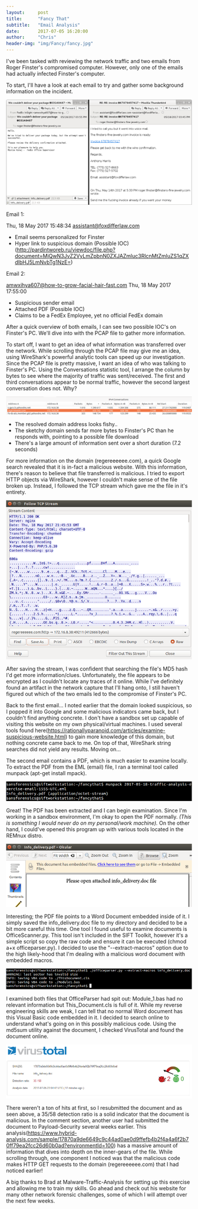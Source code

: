 ```yaml
---
layout:     post
title:      "Fancy That"
subtitle:   "Email Analysis"
date:       2017-07-05 16:20:00
author:     "Chris"
header-img: "img/Fancy/fancy.jpg"
---
```



I've been tasked with reviewing the network traffic and two emails from Roger Finster's compromised computer. However, only one of the emails had actually infected Finster's computer. 

To start, I'll have a look at each email to try and gather some background information on the incident.


![Figure One](/img/Fancy/email.jpg)


Email 1:

Thu, 18 May 2017 15:48:34 
assistant@foxdifferlaw.com

- Email seems personalized for Finster
- Hyper link to suspicious domain (Possible IOC)
(http://pardintworeb.ru/viewdoc/file.php?document=MjQwN3JvZ2VyLmZpbnN0ZXJAZmluc3RlcnMtZmluZS1qZXdlbHJ5LmNvbTg1NzE=)

Email 2:

amwxihya607@how-to-grow-facial-hair-fast.com
Thu, 18 May 2017 17:55:00

- Suspicious sender email
- Attached PDF (Possible IOC)
- Claims to be a FedEx Employee, yet no official FedEx domain


After a quick overview of both emails, I can see two possible IOC's on Finster's PC. We'll dive into with the PCAP file to gather more information. 

To start off, I want to get an idea of what information was transferred over the network. While scrolling through the PCAP file may give me an idea, using WireShark's powerful analytic tools can speed up our investigation. Since the PCAP file is pretty massive, I want an idea of who was talking to Finster's PC. Using the Conversations statistic tool, I arrange the column by bytes to see where the majority of traffic was sent/received. The first and third conversations appear to be normal traffic, however the second largest conversation does not. Why?

![Figure two](/img/Fancy/convo.PNG)

- The resolved domain address looks fishy..
- The sketchy domain sends far more bytes to Finster's PC than he responds with, pointing to a possible file download
- There's a large amount of information sent over a short duration (7.2 seconds)

For more information on the domain (regereeeeee.com), a quick Google search revealed that it is in-fact a malicious website. With this information, there's reason to believe that file transferred is malicious. I tried to export HTTP objects via WireShark, however I couldn't make sense of the file broken up. Instead, I followed the TCP stream which gave me the file in it's entirety.

![Figure Three](/img/Fancy/tcpstream.PNG)

After saving the stream, I was confident that searching the file's MD5 hash I'd get more information/clues. Unfortunately, the file appears to be encrypted as I couldn't locate any traces of it online. While I've definitely found an artifact in the network capture that I'll hang onto, I still haven't figured out which of the two emails led to the compromise of Finster's PC.

Back to the first email... I noted earlier that the domain looked suspicious, so I popped it into Google and some malicious indicators came back, but I couldn't find anything concrete. I don't have a sandbox set up capable of visiting this website on my own physical/virtual machines. I used several tools found here(https://rationallyparanoid.com/articles/examine-suspicious-website.html) to  gain more knowledge of this domain, but nothing concrete came back to me. On top of that, WireShark string searches did not yield any results. Moving on...

The second email contains a PDF, which is much easier to examine locally. To extract the PDF from the EML (email) file, I ran a terminal tool called munpack (apt-get install mpack). 

![Figure Four](/img/Fancy/mpack.PNG)

Great! The PDF has been extracted and I can begin examination. Since I'm working in a sandbox environment, I'm okay to open the PDF normally. <i>(This is something I would never do on my personal/work machine).</i> On the other hand, I could've opened this program up with various tools located in the REMnux distro. 

![Figure Five](/img/Fancy/pdf.PNG)

Interesting; the PDF file points to a Word Document embedded inside of it. I simply saved the info_delivery.doc file to my directory and decided to be a bit more careful this time. One tool I found useful to examine documents is OfficeScanner.py. This tool isn't included in the SIFT Toolkit, however it's a simple script so copy the raw code and ensure it can be executed (chmod a+x officeparser.py). I decided to use the "--extract-macros" option due to the high likely-hood that I'm dealing with a malicious word document with embedded macros.

![Figure Six](/img/Fancy/command.PNG)

I examined both files that OfficeParser had spit out: Module_1.bas had no relevant information but This_Document.cls is full of it. While my reverse engineering skills are weak, I can tell that no normal Word document has this Visual Basic code embedded in it. I decided to search online to understand what's going on in this possibly malicious code. Using the md5sum utility against the document, I checked VirusTotal and found the document online. 

![Figure Seven](/img/Fancy/virustotal.PNG)

There weren't a ton of hits at first, so I resubmitted the document and as seen above, a 35/58 detection ratio is a solid indicator that the document is malicious. In the comment section, another user had submitted the document to Payload-Security several weeks earlier. This analysis(https://www.hybrid-analysis.com/sample/17870a9de6649c9c44ad0ae0d9ffefb4b2f4a4a6f2b70ff79ea2fcc26d60b0ad?environmentId=100) has a massive amount of information that dives into depth on the inner-gears of the file. While scrolling through, one component I noticed was that the malicious code makes HTTP GET requests to the domain (regereeeeee.com) that I had noticed earlier! 

A big thanks to Brad at Malware-Traffic-Analysis for setting up this exercise and allowing me to train my skills. Go ahead and check out his website for many other network forensic challenges, some of which I will attempt over the next few weeks. 

